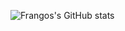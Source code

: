 ![Frangos's GitHub stats](https://github-readme-stats.vercel.app/api?username=FrangosTheDev&show_icons=true&theme=transparent)
